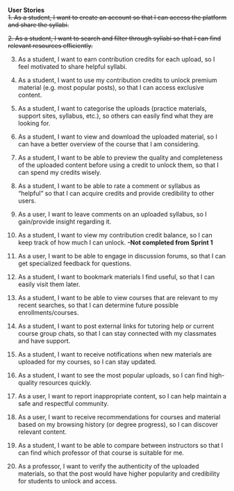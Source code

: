 **User Stories** <br>
~~1. As a student, I want to create an account so that I can access the platform and share the syllabi.~~ <br>

~~2. As a student, I want to search and filter through syllabi so that I can find relevant resources efficiently.~~ <br>

3. As a student, I want to earn contribution credits for each upload, so I feel motivated to share helpful syllabi. <br>

4. As a student, I want to use my contribution credits to unlock premium material (e.g. most popular posts), so that I can access exclusive content. <br>

5. As a student, I want to categorise the uploads (practice materials, support sites, syllabus, etc.), so others can easily find what they are looking for. <br>

6. As a student, I want to view and download the uploaded material, so I can have a better overview of the course that I am considering. <br>

7. As a student, I want to be able to preview the quality and completeness of the uploaded content before using a credit to unlock them, so that I can spend my credits wisely. <br>

8. As a student, I want to be able to rate a comment or syllabus as “helpful” so that I can acquire credits and provide credibility to other users. <br>

9. As a user, I want to leave comments on an uploaded syllabus, so I gain/provide insight regarding it. <br>

10. As a student, I want to view my contribution credit balance, so I can keep track of how much I can unlock. **-Not completed from Sprint 1** <br>

11. As a user, I want to be able to engage in discussion forums, so that I can get specialized feedback for questions. <br>

12. As a student, I want to bookmark materials I find useful, so that I can easily visit them later. <br>

13. As a student, I want to be able to view courses that are relevant to my recent searches, so that I can determine future possible enrollments/courses. <br>

14. As a student, I want to post external links for tutoring help or current course group chats, so that I can stay connected with my classmates and have support. <br>

15. As a student, I want to receive notifications when new materials are uploaded for my courses, so I can stay updated. <br>

16. As a student, I want to see the most popular uploads, so I can find high-quality resources quickly. <br>

17. As a user, I want to report inappropriate content, so I can help maintain a safe and respectful community. <br>

18. As a user, I want to receive recommendations for courses and material based on my browsing history (or degree progress), so I can discover relevant content. <br>

19. As a student, I want to be able to compare between instructors so that I can find which professor of that course is suitable for me. <br>

20. As a professor, I want to verify the authenticity of the uploaded materials, so that the post would have higher popularity and credibility for students to unlock and access. 

